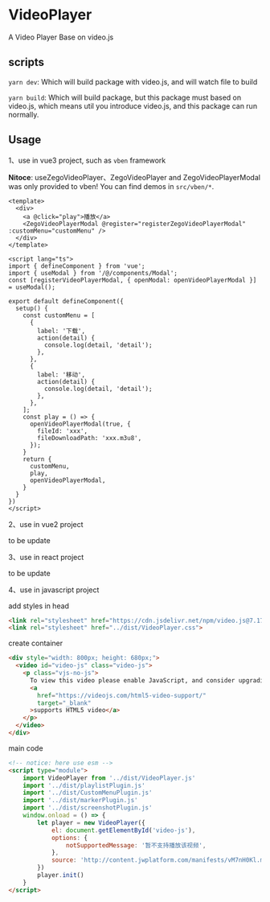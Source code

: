# VideoPlayer

A Video Player Base on video.js

## scripts

`yarn dev`: Which will build package with video.js, and will watch file to build

`yarn build`: Which will build package, but this package must based on video.js, which means util you introduce video.js, and this package can run normally.

## Usage

1、use in vue3 project, such as `vben` framework

**Nitoce**: useZegoVideoPlayer、ZegoVideoPlayer and ZegoVideoPlayerModal was only provided to vben! You can find demos in `src/vben/*`.

```vue
<template>
  <div>
    <a @click="play">播放</a>
    <ZegoVideoPlayerModal @register="registerZegoVideoPlayerModal" :customMenu="customMenu" />
  </div>
</template>

<script lang="ts">
import { defineComponent } from 'vue';
import { useModal } from '/@/components/Modal';
const [registerVideoPlayerModal, { openModal: openVideoPlayerModal }] = useModal();

export default defineComponent({
  setup() {
    const customMenu = [
      {
        label: '下载',
        action(detail) {
          console.log(detail, 'detail');
        },
      },
      {
        label: '移动',
        action(detail) {
          console.log(detail, 'detail');
        },
      },
    ];
    const play = () => {
      openVideoPlayerModal(true, {
        fileId: 'xxx',
        fileDownloadPath: 'xxx.m3u8',
      });
    }
    return {
      customMenu,
      play,
      openVideoPlayerModal,
    }
  }
})
</script>
```

2、use in vue2 project

to be update

3、use in react project

to be update

4、use in javascript project

add styles in head
```html
<link rel="stylesheet" href="https://cdn.jsdelivr.net/npm/video.js@7.17.0/dist/video-js.css">
<link rel="stylesheet" href="../dist/VideoPlayer.css">
```

create container
```html
<div style="width: 800px; height: 680px;">
  <video id="video-js" class="video-js">
    <p class="vjs-no-js">
      To view this video please enable JavaScript, and consider upgrading to a web browser that
      <a
        href="https://videojs.com/html5-video-support/"
        target="_blank"
      >supports HTML5 video</a>
    </p>
  </video>
</div>
```

main code
```html
<!-- notice: here use esm -->
<script type="module">
    import VideoPlayer from '../dist/VideoPlayer.js'
    import '../dist/playlistPlugin.js'
    import '../dist/CustomMenuPlugin.js'
    import '../dist/markerPlugin.js'
    import '../dist/screenshotPlugin.js'
    window.onload = () => {
        let player = new VideoPlayer({
            el: document.getElementById('video-js'),
            options: {
                notSupportedMessage: '暂不支持播放该视频',
            },
            source: 'http://content.jwplatform.com/manifests/vM7nH0Kl.m3u8'
        })
        player.init()
    }
</script>
```
